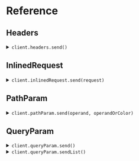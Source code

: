 # Reference
## Headers
<details><summary><code>client.headers.send()</code></summary>
<dl>
<dd>

#### 🔌 Usage

<dl>
<dd>

<dl>
<dd>

```java
client.headers().send(
    SendEnumAsHeaderRequest
        .builder()
        .operand(Operand.GREATER_THAN)
        .operandOrColor(
            ColorOrOperand.ofColor(Color.RED)
        )
        .maybeOperand(Operand.GREATER_THAN)
        .build()
);
```
</dd>
</dl>
</dd>
</dl>

#### ⚙️ Parameters

<dl>
<dd>

<dl>
<dd>

**operand:** `Operand` 
    
</dd>
</dl>

<dl>
<dd>

**maybeOperand:** `Optional<Operand>` 
    
</dd>
</dl>

<dl>
<dd>

**operandOrColor:** `ColorOrOperand` 
    
</dd>
</dl>

<dl>
<dd>

**maybeOperandOrColor:** `Optional<ColorOrOperand>` 
    
</dd>
</dl>
</dd>
</dl>


</dd>
</dl>
</details>

## InlinedRequest
<details><summary><code>client.inlinedRequest.send(request)</code></summary>
<dl>
<dd>

#### 🔌 Usage

<dl>
<dd>

<dl>
<dd>

```java
client.inlinedRequest().send(
    SendEnumInlinedRequest
        .builder()
        .operand(Operand.GREATER_THAN)
        .operandOrColor(
            ColorOrOperand.ofColor(Color.RED)
        )
        .build()
);
```
</dd>
</dl>
</dd>
</dl>

#### ⚙️ Parameters

<dl>
<dd>

<dl>
<dd>

**operand:** `Operand` 
    
</dd>
</dl>

<dl>
<dd>

**maybeOperand:** `Optional<Operand>` 
    
</dd>
</dl>

<dl>
<dd>

**operandOrColor:** `ColorOrOperand` 
    
</dd>
</dl>

<dl>
<dd>

**maybeOperandOrColor:** `Optional<ColorOrOperand>` 
    
</dd>
</dl>
</dd>
</dl>


</dd>
</dl>
</details>

## PathParam
<details><summary><code>client.pathParam.send(operand, operandOrColor)</code></summary>
<dl>
<dd>

#### 🔌 Usage

<dl>
<dd>

<dl>
<dd>

```java
client.pathParam().send(
    Operand.GREATER_THAN,
    ColorOrOperand.ofColor(Color.RED)
);
```
</dd>
</dl>
</dd>
</dl>

#### ⚙️ Parameters

<dl>
<dd>

<dl>
<dd>

**operand:** `Operand` 
    
</dd>
</dl>

<dl>
<dd>

**operandOrColor:** `ColorOrOperand` 
    
</dd>
</dl>
</dd>
</dl>


</dd>
</dl>
</details>

## QueryParam
<details><summary><code>client.queryParam.send()</code></summary>
<dl>
<dd>

#### 🔌 Usage

<dl>
<dd>

<dl>
<dd>

```java
client.queryParam().send(
    SendEnumAsQueryParamRequest
        .builder()
        .operand(Operand.GREATER_THAN)
        .operandOrColor(
            ColorOrOperand.ofColor(Color.RED)
        )
        .build()
);
```
</dd>
</dl>
</dd>
</dl>

#### ⚙️ Parameters

<dl>
<dd>

<dl>
<dd>

**operand:** `Operand` 
    
</dd>
</dl>

<dl>
<dd>

**maybeOperand:** `Optional<Operand>` 
    
</dd>
</dl>

<dl>
<dd>

**operandOrColor:** `ColorOrOperand` 
    
</dd>
</dl>

<dl>
<dd>

**maybeOperandOrColor:** `Optional<ColorOrOperand>` 
    
</dd>
</dl>
</dd>
</dl>


</dd>
</dl>
</details>

<details><summary><code>client.queryParam.sendList()</code></summary>
<dl>
<dd>

#### 🔌 Usage

<dl>
<dd>

<dl>
<dd>

```java
client.queryParam().sendList(
    SendEnumListAsQueryParamRequest
        .builder()
        .operand(
            new ArrayList<Operand>(
                Arrays.asList(Operand.GREATER_THAN)
            )
        )
        .maybeOperand(
            new ArrayList<Optional<Operand>>(
                Arrays.asList(Operand.GREATER_THAN)
            )
        )
        .operandOrColor(
            new ArrayList<ColorOrOperand>(
                Arrays.asList(
                    ColorOrOperand.ofColor(Color.RED)
                )
            )
        )
        .maybeOperandOrColor(
            new ArrayList<Optional<ColorOrOperand>>(
                Arrays.asList(
                    ColorOrOperand.ofColor(Color.RED)
                )
            )
        )
        .build()
);
```
</dd>
</dl>
</dd>
</dl>

#### ⚙️ Parameters

<dl>
<dd>

<dl>
<dd>

**operand:** `Operand` 
    
</dd>
</dl>

<dl>
<dd>

**maybeOperand:** `Optional<Operand>` 
    
</dd>
</dl>

<dl>
<dd>

**operandOrColor:** `ColorOrOperand` 
    
</dd>
</dl>

<dl>
<dd>

**maybeOperandOrColor:** `Optional<ColorOrOperand>` 
    
</dd>
</dl>
</dd>
</dl>


</dd>
</dl>
</details>
